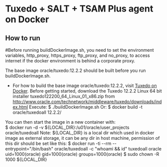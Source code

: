 
Tuxedo + SALT + TSAM Plus agent on Docker
===============

## How to run
#Before running buildDockerImage.sh, you need to set the environment variables, http_proxy, https_proxy, ftp_proxy, and no_proxy, to access internet if the docker environment is behind a corporate proxy.

The base image oracle/tuxedo:12.2.2 should be built before you run buildDockerImage.sh.
   - For how to build the base image oracle/tuxedo:12.2.2, visit [Tuxedo on Docker](https://github.com/oracle/docker-images/tree/master/OracleTuxedo/core).
Before getting started, download the Tuxedo 12.2.2 Linux 64 bit installer tuxedo122200_64_Linux_01_x86.zip from http://www.oracle.com/technetwork/middleware/tuxedo/downloads/index.html
Execute:
    $ ./buildDockerImage.sh
Or:
    $ docker build -t oracle/tuxedoall 12.2.2/

You can then start the image in a new container with:  
    $ docker run -d -v \${LOCAL_DIR}:/u01/oracle/user_projects oracle/tuxedoall
Note: \${LOCAL_DIR} is a local dir which used in docker image as external storage, it can be any dir in host machine, permission of this dir should be set like this:
    $ docker run -ti --rm --entrypoint="/bin/bash" oracle/tuxedoall -c "whoami && id" tuxedoall
      oracle
      uid=1000(oracle) gid=1000(oracle) groups=1000(oracle)
    $ sudo chown -R 1000 \${LOCAL_DIR}
